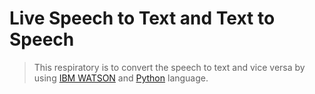 
# Live Speech to Text and Text to Speech 

> This respiratory is to convert the speech to text and vice versa by using [IBM WATSON](https://cloud.ibm.com) and [Python](https://www.python.org/downloads/) language.
